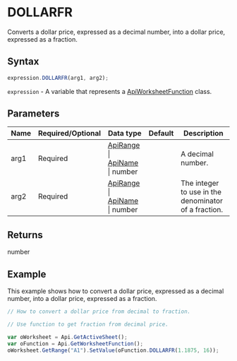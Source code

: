 # DOLLARFR

Converts a dollar price, expressed as a decimal number, into a dollar price, expressed as a fraction.

## Syntax

```javascript
expression.DOLLARFR(arg1, arg2);
```

`expression` - A variable that represents a [ApiWorksheetFunction](../ApiWorksheetFunction.md) class.

## Parameters

| **Name** | **Required/Optional** | **Data type** | **Default** | **Description** |
| ------------- | ------------- | ------------- | ------------- | ------------- |
| arg1 | Required | [ApiRange](../../ApiRange/ApiRange.md) \| [ApiName](../../ApiName/ApiName.md) \| number |  | A decimal number. |
| arg2 | Required | [ApiRange](../../ApiRange/ApiRange.md) \| [ApiName](../../ApiName/ApiName.md) \| number |  | The integer to use in the denominator of a fraction. |

## Returns

number

## Example

This example shows how to convert a dollar price, expressed as a decimal number, into a dollar price, expressed as a fraction.

```javascript editor-xlsx
// How to convert a dollar price from decimal to fraction.

// Use function to get fraction from decimal price.

var oWorksheet = Api.GetActiveSheet();
var oFunction = Api.GetWorksheetFunction();
oWorksheet.GetRange("A1").SetValue(oFunction.DOLLARFR(1.1875, 16));
```
